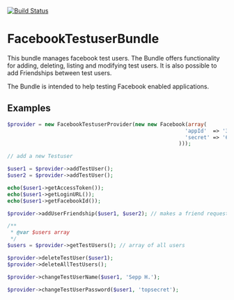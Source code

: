 [![Build Status](https://secure.travis-ci.org/digitalpioneers/FacebookTestuserBundle.png)](http://travis-ci.org/digitalpioneers/FacebookTestuserBundle)


FacebookTestuserBundle
======================

This bundle manages facebook test users. The Bundle offers functionality for adding, deleting, listing and modifying
test users. It is also possible to add Friendships between test users.

The Bundle is intended to help testing Facebook enabled applications.


Examples
--------

```php
$provider = new FacebookTestuserProvider(new new Facebook(array(
                                                         'appId'  => '344617158898614',
                                                         'secret' => '6dc8ac871858b34798bc2488200e503d',
                                                       )));

// add a new Testuser

$user1 = $provider->addTestUser();
$user2 = $provider->addTestUser();

echo($user1->getAccessToken());
echo($user1->getLoginURL());
echo($user1->getFacebookId());

$provider->addUserFriendship($user1, $user2); // makes a friend request and confirms it

/**
 * @var $users array
 */
$users = $provider->getTestUsers(); // array of all users

$provider->deleteTestUser($user1);
$provider->deleteAllTestUsers();

$provider->changeTestUserName($user1, 'Sepp H.');

$provider->changeTestUserPassword($user1, 'topsecret');

```
